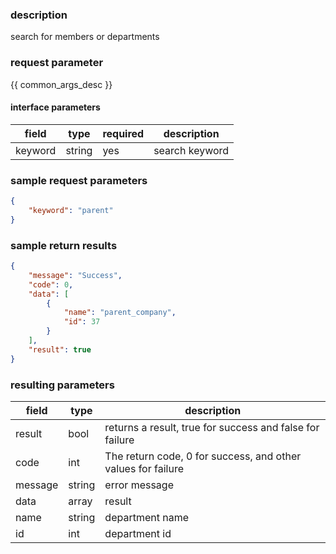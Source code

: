 ### description

search for members or departments

### request parameter

{{ common_args_desc }}


#### interface parameters

| field      |  type      | required   |  description      |
|-----------|------------|--------|------------|
| keyword | string | yes | search keyword |


### sample request parameters


``` json
{
    "keyword": "parent"
}
```

### sample return results

```json
{
    "message": "Success",
    "code": 0,
    "data": [
        {
            "name": "parent_company",
            "id": 37
        }
    ],
    "result": true
}
```

### resulting parameters

| field      | type      | description      |
|-----------|-----------|-----------|
|result| bool | returns a result, true for success and false for failure |
|code|int|The return code, 0 for success, and other values for failure|
|message|string|error message|
|data| array| result |
|name| string| department name |
|id| int| department id |


